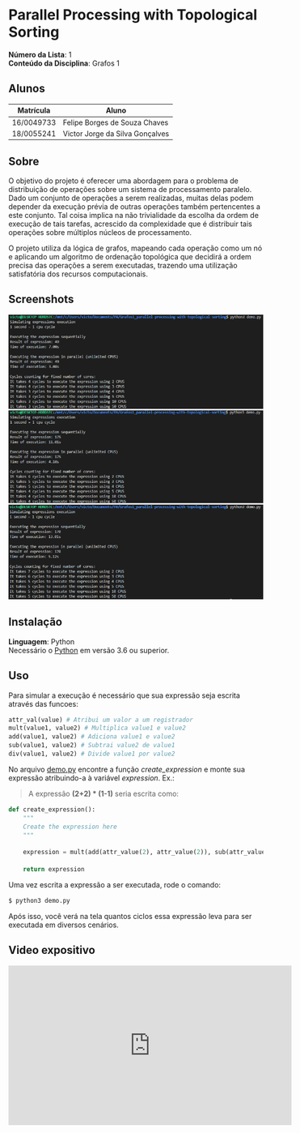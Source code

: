 # Parallel Processing with Topological Sorting

**Número da Lista**: 1 <br>
**Conteúdo da Disciplina**: Grafos 1<br>

## Alunos
|Matrícula | Aluno |
| -- | -- |
| 16/0049733  |  Felipe Borges de Souza Chaves |
| 18/0055241  |  Victor Jorge da Silva Gonçalves |

## Sobre 
O objetivo do projeto é oferecer uma abordagem para o problema de distribuição de operações sobre um sistema de processamento paralelo. Dado um conjunto de operações a serem realizadas, muitas delas podem depender da execução prévia de outras operações também pertencentes a este conjunto. Tal coisa implica na não trivialidade da escolha da ordem de execução de tais tarefas, acrescido da complexidade que é distribuir tais operações sobre múltiplos núcleos de processamento.

O projeto utiliza da lógica de grafos, mapeando cada operação como um nó e aplicando um algoritmo de ordenação topológica que decidirá a ordem precisa das operações a serem executadas, trazendo uma utilização satisfatória dos recursos computacionais.

## Screenshots
![print1](docs/print1.png)
![print2](docs/print2.png)
![print3](docs/print3.png)

## Instalação 
**Linguagem**: Python<br>
Necessário o [Python](https://www.python.org/about/gettingstarted/) em versão 3.6 ou superior.

## Uso 

Para simular a execução é necessário que sua expressão seja escrita através das funcoes:
```Python
attr_val(value) # Atribui um valor a um registrador
mult(value1, value2) # Multiplica value1 e value2
add(value1, value2) # Adiciona value1 e value2
sub(value1, value2) # Subtrai value2 de value1
div(value1, value2) # Divide value1 por value2
```

No arquivo [demo.py](demo.py) encontre a função _create_expression_ e monte sua expressão atribuindo-a à variável _expression_. Ex.:

> A expressão **(2+2) * (1-1)** seria escrita como:

```Python
def create_expression():
    """
    Create the expression here
    """

    expression = mult(add(attr_value(2), attr_value(2)), sub(attr_value(1), attr_value(1)))

    return expression
```

Uma vez escrita a expressão a ser executada, rode o comando:
```bash
$ python3 demo.py
```

Após isso, você verá na tela quantos ciclos essa expressão leva para ser executada em diversos cenários.

## Video expositivo

<iframe width="560" height="315" src="https://www.youtube.com/embed/XAWLqq7dnNc" frameborder="0" allow="accelerometer; autoplay; clipboard-write; encrypted-media; gyroscope; picture-in-picture" allowfullscreen></iframe>

